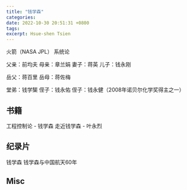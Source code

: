 ```yaml
---
title: "钱学森"
categories: 
date: 2022-10-30 20:51:31 +0800
tags: 
excerpt: Hsue-shen Tsien
---
```



火箭（NASA JPL）
系统论


父亲：前均夫
母亲：章兰娟
妻子：蒋英
儿子：钱永刚

岳父：蒋百里
岳母：蒋佐梅

堂弟：钱学榘
侄子：钱永佑
侄子：钱永健（2008年诺贝尔化学奖得主之一）




## 书籍

工程控制论 - 钱学森
走近钱学森 - 叶永烈


## 纪录片

钱学森
钱学森与中国航天60年


## Misc



